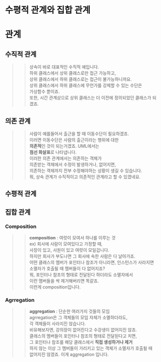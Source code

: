 # 수평적 관계와 집합 관계

# 관계
## 수직적 관계
>> 상속이 바로 대표적인 수직적 예입니다.    
>> 하위 클래스에서 상위 클래스로만 접근 가능하고,    
>> 상위 클래스에서 하위 클래스로는 접근이 불가능하니까요.    
>> 상위 클래스에서 하위 클래스에 무언가를 강제할 수 있는 수단은    
>> 가상함수 뿐이죠.     
>> 또한, 시간 관계상으로 상위 클래스는 더 이전에 정의되었던 클래스가 되겠죠.  
## 의존 관계
>> 사람이 예를들어서 출근을 할 때 이동수단이 필요하겠죠.  
>> 이러면 이동수단은 사람의 출근이라는 행위에 대한  
>> **의존적**인 것이 되는거겠죠.  UML에서는  
>> **점선 화살표**로 나타냅니다.  
>> 이러한 의존 관계에서는 의존하는 객체가  
>> 의존받는 객체에서 수정이 발생하거나, 없어지면,  
>> 의존하는 객체까지 전부 수정해야하는 상황이 생길 수 있습니다.  
>> 뭐, 상속 관계가 수직적이고 의존적인 관계라고 할 수 있겠네요.  

## 수평적 관계

## 집합 관계
### Composition
>> **composition** : 여럿이 모여서 하나를 이루는 것  
>> ex) 회사에 사람이 모여있다고 가정할 때,    
>> 사장이 있고, 사원이 있고 여럿이 모일겁니다.    
>> 하지만 회사가 부도나면 그 회사에 속한 사람은 다 날아가죠.  
>> 어떤 클래스의 멤버가 포인터나 참조가 아니라면, 인스턴스가 사라지면  
>> 소멸자가 호출될 때 멤버들이 다 없어지죠?  
>> 뭐, 포인터나 참조의 형태로 전달된다 하더라도 소멸자에서  
>> 이런 멤버들을 싹 제거해버리면 똑같죠.  
>> 이런게 composition입니다.  
### Agrregation
>> **aggregation** : 단순한 여러가지 것들의 모임    
>> agrregation은 그 객체들의 모임 자체가 소멸하더라도,    
>> 각 객체들이 사라지진 않습니다.   
>> 비유해보자면, 강의장이 없어진다고 수강생이 없어지진 않죠.  
>> 클래스의 멤버들이 포인터나 참조의 형태로 전달된다고 치면,  
>> 그 포인터나 참조를 해당 클래스에서 **직접 생성하거나 제거**  
>> 하지 않는 이상 그 멤버들이 가리키고 있는 객체가 소멸자가 호출될 때   
>> 없어지진 않겠죠. 이게 aggregation 입니다.  

